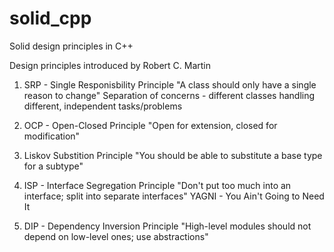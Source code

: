 # solid_cpp
Solid design principles in C++

Design principles introduced by Robert C. Martin

1. SRP - Single Responisbility Principle
"A class should only have a single reason to change"
Separation of concerns - different classes handling different, independent tasks/problems

2. OCP - Open-Closed Principle
"Open for extension, closed for modification"

3. Liskov Substition Principle
"You should be able to substitute a base type for a subtype"

4. ISP - Interface Segregation Principle
"Don't put too much into an interface; split into separate interfaces"
YAGNI - You Ain't Going to Need It

5. DIP - Dependency Inversion Principle
"High-level modules should not depend on low-level ones; use abstractions"
